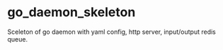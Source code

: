 # go_daemon_skeleton
Sceleton of go daemon with yaml config, http server, input/output redis queue.
